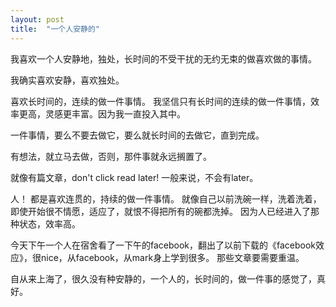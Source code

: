 ```yaml
---
layout: post
title:  "一个人安静的"
---
```


我喜欢一个人安静地，独处，长时间的不受干扰的无约无束的做喜欢做的事情。

我确实喜欢安静，喜欢独处。

喜欢长时间的，连续的做一件事情。  我坚信只有长时间的连续的做一件事情，效率更高，灵感更丰富。因为我一直投入其中。



一件事情，要么不要去做它，要么就长时间的去做它，直到完成。



有想法，就立马去做，否则，那件事就永远搁置了。

就像有篇文章，don't click read later! 一般来说，不会有later。    



人！ 都是喜欢连贯的，持续的做一件事情。  就像自己以前洗碗一样，洗着洗着，即使开始很不情愿，适应了，就恨不得把所有的碗都洗掉。  因为人已经进入了那种状态，效率高。







今天下午一个人在宿舍看了一下午的facebook，翻出了以前下载的《facebook效应》，很nice，从facebook，从mark身上学到很多。 那些文章要需要重温。







自从来上海了，很久没有种安静的，一个人的，长时间的，做一件事的感觉了，真好。